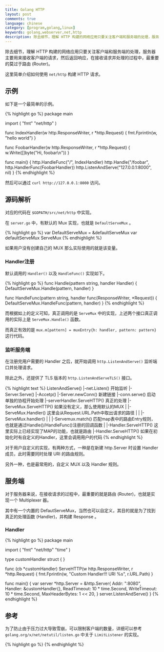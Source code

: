 ```yaml
---
title: Golang HTTP
layout: post
comments: true
language: chinese
category: [program,golang,linux]
keywords: golang,webserver,net,http
description: 除去细节，理解 HTTP 构建的网络应用只要关注客户端和服务端的处理，服务器主要用来接收客户端的请求，然后返回响应，在接收请求并处理的过程中，最重要的莫过于路由 (Router)。这里简单介绍如何使用 `net/http` 构建 HTTP 请求。
---
```


除去细节，理解 HTTP 构建的网络应用只要关注客户端和服务端的处理，服务器主要用来接收客户端的请求，然后返回响应，在接收请求并处理的过程中，最重要的莫过于路由 (Router)。

这里简单介绍如何使用 `net/http` 构建 HTTP 请求。

<!-- more -->

## 示例

如下是一个最简单的示例。

{% highlight go %}
package main

import (
        "fmt"
        "net/http"
)

func IndexHandler(w http.ResponseWriter, r *http.Request) {
        fmt.Fprintln(w, "hello world")
}

func FoobarHandler(w http.ResponseWriter, r *http.Request) {
        w.Write([]byte("Hi, foobar\n"))
}

func main() {
        http.HandleFunc("/", IndexHandler)
        http.Handle("/foobar", http.HandlerFunc(FoobarHandler))
        http.ListenAndServe("127.0.0.1:8000", nil)
}
{% endhighlight %}

然后可以通过 `curl http://127.0.0.1:8000` 访问。

## 源码解析

对应的代码在 `$GOPATH/src/net/http` 中实现。

在 `server.go` 中，有默认的 Mux 实现，也就是 `DefaultServeMux` 。

{% highlight go %}
var DefaultServeMux = &defaultServeMux
var defaultServeMux ServeMux
{% endhighlight %}

如果用户没有创建自己的 MUX 那么实际使用的就是该变量。

### Handler注册

默认调用的 `Handler()` 以及 `HandleFunc()` 实现如下。

{% highlight go %}
func Handle(pattern string, handler Handler) {
	DefaultServeMux.Handle(pattern, handler)
}

func HandleFunc(pattern string, handler func(ResponseWriter, *Request)) {
        DefaultServeMux.HandleFunc(pattern, handler)
}
{% endhighlight %}

而根据如上的定义可知，真正调用的是 `ServeMux` 中的实现，上述两个接口真正调用的实际上是 `ServeMux.Handle()` 函数。

而真正有效的是 `mux.m[pattern] = muxEntry{h: handler, pattern: pattern}` 这行代码。

### 监听服务端

在注册完用户需要的 Handler 之后，就开始调用 `http.ListenAndServe()` 监听端口并处理请求。

除此之外，还提供了 TLS 版本的 `http.ListenAndServeTLS()` 接口。

{% highlight text %}
ListenAndServe()
 |-net.Listen() 开始监听
 |-Server.Serve()
   |-Accetp()
   |-Server.newConn() 新建链接
   |-conn.serve() 启动单独的协程开始处理
     |-serverHandler.ServeHTTP() 真正的处理
       |-ServeMux.ServeHTTP() 如果没有定义，那么使用默认的MUX
       | |-ServeMux.Handler() 这里会从Request.URL.Path中取出请求的路径
       | | |-ServeMux.handler()
       | |   |-Servemux.match() 匹配map表中的路由Entry规则，也就是通过Handle()/HandleFunc()注册的回调函数
	   | |-Handler.ServeHTTP() 这里实际上已经实现了MAP的功能，也就是路由
       |-Handler.ServeHTTP() 如果在初始化时有自定义的Handler，这里会调用用户的代码
{% endhighlight %}

对于用户自定义的实现，有两种方式，一种是在新建 http.Server 时设置 Handler 成员，此时需要同时处理 URI 的路由规则。

另外一种，也是最常用的，自定义 MUX 以及 Handler 规则。

## 服务端

对于服务器来说，在接收请求的过程中，最重要的就是路由 (Router)，也就是实现一个 Multiplexer 器。

其中有一个内置的 DefautServeMux，当然也可以自定义，其目的就是为了找到真正的处理函数 (Handler)，并构建 Response 。

### Handler

<!--
用来生成 HTTP 响应的头和正文，实际上

。任何满足了http.Handler接口的对象都可作为一个处理器。通俗的说，对象只要有个如下签名的ServeHTTP方法即可：
-->

<!--
https://segmentfault.com/a/1190000006812688
-->

{% highlight go %}
package main

import (
        "fmt"
        "net/http"
        "time"
)

type customHandler struct {
}

func (cb *customHandler) ServeHTTP(w http.ResponseWriter, r *http.Request) {
        fmt.Fprintln(w, "Custom Handler!!! URI %s", r.URL.Path)
}

func main() {
        var server *http.Server = &http.Server{
                Addr:           ":8080",
                Handler:        &customHandler{},
                ReadTimeout:    10 * time.Second,
                WriteTimeout:   10 * time.Second,
                MaxHeaderBytes: 1 << 20,
        }
        server.ListenAndServe()
}
{% endhighlight %}

## 参考

<!--
https://www.alexedwards.net/blog/a-recap-of-request-handling
https://blog.csdn.net/xxb249/article/details/80779577
https://www.codetd.com/article/1766635

https://gowebexamples.com/http-server/










## ServeMux VS. Handler

Handler 负责输出 HTTP 响应的头和正文，任何满足了 `http.Handler` 接口的对象都可作为一个处理器。

type Handler interface {
	ServeHTTP(ResponseWriter, *Request)
}

Go 语言的 HTTP 包自带了几个函数用作常用处理器，比如FileServer，NotFoundHandler 和 RedirectHandler。我们从一个简单具体的例子开始：

https://segmentfault.com/a/1190000006812688

rafthttp/transport.go

func (t *Transport) Handler() http.Handler {
	pipelineHandler := newPipelineHandler(t, t.Raft, t.ClusterID)
	streamHandler := newStreamHandler(t, t, t.Raft, t.ID, t.ClusterID)
	snapHandler := newSnapshotHandler(t, t.Raft, t.Snapshotter, t.ClusterID)
	mux := http.NewServeMux() //http 请求路由
	mux.Handle(RaftPrefix, pipelineHandler) /* /raft */
	mux.Handle(RaftStreamPrefix+"/", streamHandler)  /* /raft/stream/ */
	mux.Handle(RaftSnapshotPrefix, snapHandler)      /* /raft/snapshot */
	mux.Handle(ProbingPrefix, probing.NewHandler())  /* /raft/probing */
	return mux
}

func newPeerHandler(cluster api.Cluster, raftHandler http.Handler, leaseHandler http.Handler) http.Handler {
        mh := &peerMembersHandler{
                cluster: cluster,
        }

        mux := http.NewServeMux()
        mux.HandleFunc("/", http.NotFound)
        mux.Handle(rafthttp.RaftPrefix, raftHandler)
        mux.Handle(rafthttp.RaftPrefix+"/", raftHandler)
        mux.Handle(peerMembersPrefix, mh)
        if leaseHandler != nil {
                mux.Handle(leasehttp.LeasePrefix, leaseHandler)
                mux.Handle(leasehttp.LeaseInternalPrefix, leaseHandler)
        }
        mux.HandleFunc(versionPath, versionHandler(cluster, serveVersion))
        return mux
}

-->

为了防止由于压力过大导致雪崩，可以限制客户端的数量，详细可以参考 `golang.org/x/net/netutil/listen.go` 中关于 `LimitListener` 的实现。

{% highlight go %}
{% endhighlight %}
